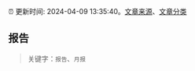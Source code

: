 :alarm_clock: 更新时间: 2024-04-09 13:35:40。[文章来源](/README.md)、[文章分类](/TAGS.md)

## 报告


> 关键字：`报告`、`月报`



